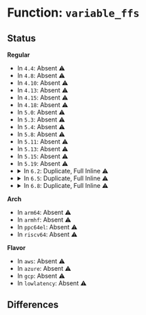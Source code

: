 # Function: <code>variable_ffs</code>

## Status
<b>Regular</b>
<ul>
<li>
In <code>4.4</code>: Absent ⚠️
</li>
<li>
In <code>4.8</code>: Absent ⚠️
</li>
<li>
In <code>4.10</code>: Absent ⚠️
</li>
<li>
In <code>4.13</code>: Absent ⚠️
</li>
<li>
In <code>4.15</code>: Absent ⚠️
</li>
<li>
In <code>4.18</code>: Absent ⚠️
</li>
<li>
In <code>5.0</code>: Absent ⚠️
</li>
<li>
In <code>5.3</code>: Absent ⚠️
</li>
<li>
In <code>5.4</code>: Absent ⚠️
</li>
<li>
In <code>5.8</code>: Absent ⚠️
</li>
<li>
In <code>5.11</code>: Absent ⚠️
</li>
<li>
In <code>5.13</code>: Absent ⚠️
</li>
<li>
In <code>5.15</code>: Absent ⚠️
</li>
<li>
In <code>5.19</code>: Absent ⚠️
</li>
<li>
<details>
<summary>In <code>6.2</code>: Duplicate, Full Inline ⚠️</summary>

**Collision:** Static Duplication

**Inline:** Full

**Transformation:** False

**Instances:**

```
In arch/x86/kernel/cpu/resctrl/rdtgroup.c (ffffffff81089994)
Location: arch/x86/include/asm/bitops.h:305
Inline: True
Inline callers:
  - arch/x86/kernel/cpu/resctrl/rdtgroup.c:rdtgroup_mkdir_ctrl_mon
```
```
In arch/x86/kernel/apic/x2apic_uv_x.c (ffffffff83e90b5d)
Location: arch/x86/include/asm/bitops.h:305
Inline: True
Inline callers:
  - arch/x86/kernel/apic/x2apic_uv_x.c:set_block_size
```
```
In kernel/softirq.c (ffffffff820d6f4f)
Location: arch/x86/include/asm/bitops.h:305
Inline: True
Inline callers:
  - kernel/softirq.c:__do_softirq
```
```
In fs/ext4/mballoc.c (ffffffff8158c6fa)
Location: arch/x86/include/asm/bitops.h:305
Inline: True
Inline callers:
  - fs/ext4/mballoc.c:ext4_mb_generate_buddy
```
```
In fs/squashfs/xz_wrapper.c (ffffffff815f44a1)
Location: arch/x86/include/asm/bitops.h:305
Inline: True
Inline callers:
  - fs/squashfs/xz_wrapper.c:squashfs_xz_comp_opts
```
```
In fs/fat/inode.c (ffffffff81602feb)
Location: arch/x86/include/asm/bitops.h:305
Inline: True
Inline callers:
  - fs/fat/inode.c:fat_fill_super
  - fs/fat/inode.c:fat_fill_super
```
```
In drivers/pci/pci.c (ffffffff818dcbc4)
Location: arch/x86/include/asm/bitops.h:305
Inline: True
Inline callers:
  - drivers/pci/pci.c:pcie_set_mps
  - drivers/pci/pci.c:pcie_set_readrq
  - drivers/pci/pci.c:pcix_set_mmrbc
```
```
In drivers/video/fbdev/core/cfbfillrect.c (0)
Location: arch/x86/include/asm/bitops.h:305
Inline: True
```
```
In drivers/clk/clk-mux.c (ffffffff81a00f22)
Location: arch/x86/include/asm/bitops.h:305
Inline: True
Inline callers:
  - drivers/clk/clk-mux.c:__clk_hw_register_mux
  - drivers/clk/clk-mux.c:clk_mux_val_to_index
```
```
In drivers/regulator/helpers.c (ffffffff81a43dc1)
Location: arch/x86/include/asm/bitops.h:305
Inline: True
Inline callers:
  - drivers/regulator/helpers.c:regulator_set_ramp_delay_regmap
  - drivers/regulator/helpers.c:regulator_get_current_limit_regmap
  - drivers/regulator/helpers.c:regulator_set_current_limit_regmap
  - drivers/regulator/helpers.c:regulator_set_voltage_sel_regmap
  - drivers/regulator/helpers.c:regulator_get_voltage_sel_regmap
  - drivers/regulator/helpers.c:regulator_set_voltage_sel_pickable_regmap
  - drivers/regulator/helpers.c:regulator_get_voltage_sel_pickable_regmap
```
```
In drivers/ata/libata-core.c (ffffffff81ba6b38)
Location: arch/x86/include/asm/bitops.h:305
Inline: True
Inline callers:
  - drivers/ata/libata-core.c:sata_down_spd_limit
```
```
In drivers/spi/spi.c (ffffffff81bd08ec)
Location: arch/x86/include/asm/bitops.h:305
Inline: True
Inline callers:
  - drivers/spi/spi.c:spi_get_gpio_descs
```
```
In drivers/usb/host/xhci-mem.c (ffffffff81c8412e)
Location: arch/x86/include/asm/bitops.h:305
Inline: True
Inline callers:
  - drivers/usb/host/xhci-mem.c:xhci_mem_init
```
```
In drivers/mmc/core/core.c (ffffffff81d4a8a6)
Location: arch/x86/include/asm/bitops.h:305
Inline: True
Inline callers:
  - drivers/mmc/core/core.c:mmc_init_erase
  - drivers/mmc/core/core.c:mmc_init_erase
  - drivers/mmc/core/core.c:mmc_select_voltage
```
```
In net/core/gro.c (ffffffff81e096be)
Location: arch/x86/include/asm/bitops.h:305
Inline: True
Inline callers:
  - net/core/gro.c:napi_gro_flush
```
```
In net/netlink/af_netlink.c (ffffffff81e6c42e)
Location: arch/x86/include/asm/bitops.h:305
Inline: True
Inline callers:
  - net/netlink/af_netlink.c:netlink_sendmsg
  - net/netlink/af_netlink.c:netlink_connect
```
```
In net/xdp/xsk_buff_pool.c (ffffffff81ff255f)
Location: arch/x86/include/asm/bitops.h:305
Inline: True
Inline callers:
  - net/xdp/xsk_buff_pool.c:xp_create_and_assign_umem
```
</details>
</li>
<li>
<details>
<summary>In <code>6.5</code>: Duplicate, Full Inline ⚠️</summary>

**Collision:** Static Duplication

**Inline:** Full

**Transformation:** False

**Instances:**

```
In arch/x86/kernel/cpu/resctrl/rdtgroup.c (ffffffff8108c9c4)
Location: arch/x86/include/asm/bitops.h:305
Inline: True
Inline callers:
  - arch/x86/kernel/cpu/resctrl/rdtgroup.c:rdtgroup_mkdir_ctrl_mon
```
```
In arch/x86/kernel/apic/x2apic_uv_x.c (ffffffff836b452d)
Location: arch/x86/include/asm/bitops.h:305
Inline: True
Inline callers:
  - arch/x86/kernel/apic/x2apic_uv_x.c:set_block_size
```
```
In kernel/softirq.c (ffffffff8215a2df)
Location: arch/x86/include/asm/bitops.h:305
Inline: True
Inline callers:
  - kernel/softirq.c:__do_softirq
```
```
In fs/ext4/mballoc.c (ffffffff815c2896)
Location: arch/x86/include/asm/bitops.h:305
Inline: True
Inline callers:
  - fs/ext4/mballoc.c:ext4_mb_generate_buddy
```
```
In fs/squashfs/xz_wrapper.c (ffffffff8162c571)
Location: arch/x86/include/asm/bitops.h:305
Inline: True
Inline callers:
  - fs/squashfs/xz_wrapper.c:squashfs_xz_comp_opts
```
```
In fs/fat/inode.c (ffffffff8163af0b)
Location: arch/x86/include/asm/bitops.h:305
Inline: True
Inline callers:
  - fs/fat/inode.c:fat_fill_super
  - fs/fat/inode.c:fat_fill_super
```
```
In drivers/pci/pci.c (ffffffff8191fea4)
Location: arch/x86/include/asm/bitops.h:305
Inline: True
Inline callers:
  - drivers/pci/pci.c:pcie_set_mps
  - drivers/pci/pci.c:pcie_set_readrq
  - drivers/pci/pci.c:pcix_set_mmrbc
```
```
In drivers/video/fbdev/core/cfbfillrect.c (0)
Location: arch/x86/include/asm/bitops.h:305
Inline: True
```
```
In drivers/video/fbdev/core/sysfillrect.c (0)
Location: arch/x86/include/asm/bitops.h:305
Inline: True
```
```
In drivers/clk/clk-mux.c (ffffffff81a49c22)
Location: arch/x86/include/asm/bitops.h:305
Inline: True
Inline callers:
  - drivers/clk/clk-mux.c:__clk_hw_register_mux
  - drivers/clk/clk-mux.c:clk_mux_val_to_index
```
```
In drivers/regulator/helpers.c (ffffffff81a8df55)
Location: arch/x86/include/asm/bitops.h:305
Inline: True
Inline callers:
  - drivers/regulator/helpers.c:regulator_set_ramp_delay_regmap
  - drivers/regulator/helpers.c:regulator_get_current_limit_regmap
  - drivers/regulator/helpers.c:regulator_set_current_limit_regmap
  - drivers/regulator/helpers.c:regulator_set_voltage_sel_regmap
  - drivers/regulator/helpers.c:regulator_get_voltage_sel_regmap
  - drivers/regulator/helpers.c:regulator_set_voltage_sel_pickable_regmap
  - drivers/regulator/helpers.c:regulator_get_voltage_sel_pickable_regmap
```
```
In drivers/ata/libata-core.c (ffffffff81bfd710)
Location: arch/x86/include/asm/bitops.h:305
Inline: True
Inline callers:
  - drivers/ata/libata-core.c:sata_down_spd_limit
```
```
In drivers/spi/spi.c (ffffffff81c2861b)
Location: arch/x86/include/asm/bitops.h:305
Inline: True
Inline callers:
  - drivers/spi/spi.c:spi_get_gpio_descs
```
```
In drivers/usb/host/xhci-mem.c (ffffffff81ceae2e)
Location: arch/x86/include/asm/bitops.h:305
Inline: True
Inline callers:
  - drivers/usb/host/xhci-mem.c:xhci_mem_init
```
```
In drivers/mmc/core/core.c (ffffffff81db50ee)
Location: arch/x86/include/asm/bitops.h:305
Inline: True
Inline callers:
  - drivers/mmc/core/core.c:mmc_init_erase
  - drivers/mmc/core/core.c:mmc_init_erase
  - drivers/mmc/core/core.c:mmc_select_voltage
```
```
In net/core/gro.c (ffffffff81e7be8e)
Location: arch/x86/include/asm/bitops.h:305
Inline: True
Inline callers:
  - net/core/gro.c:napi_gro_flush
```
```
In net/netlink/af_netlink.c (ffffffff81ec848e)
Location: arch/x86/include/asm/bitops.h:305
Inline: True
Inline callers:
  - net/netlink/af_netlink.c:netlink_sendmsg
  - net/netlink/af_netlink.c:netlink_connect
```
```
In net/xdp/xsk_buff_pool.c (ffffffff8206e787)
Location: arch/x86/include/asm/bitops.h:305
Inline: True
Inline callers:
  - net/xdp/xsk_buff_pool.c:xp_create_and_assign_umem
```
</details>
</li>
<li>
<details>
<summary>In <code>6.8</code>: Duplicate, Full Inline ⚠️</summary>

**Collision:** Static Duplication

**Inline:** Full

**Transformation:** False

**Instances:**

```
In arch/x86/kernel/cpu/resctrl/rdtgroup.c (ffffffff81092d04)
Location: arch/x86/include/asm/bitops.h:307
Inline: True
Inline callers:
  - arch/x86/kernel/cpu/resctrl/rdtgroup.c:rdtgroup_mkdir_ctrl_mon
```
```
In arch/x86/kernel/apic/x2apic_uv_x.c (ffffffff838e4e6d)
Location: arch/x86/include/asm/bitops.h:307
Inline: True
Inline callers:
  - arch/x86/kernel/apic/x2apic_uv_x.c:set_block_size
```
```
In kernel/softirq.c (ffffffff8223db65)
Location: arch/x86/include/asm/bitops.h:307
Inline: True
Inline callers:
  - kernel/softirq.c:__do_softirq
```
```
In fs/ext4/mballoc.c (ffffffff815fb50e)
Location: arch/x86/include/asm/bitops.h:307
Inline: True
Inline callers:
  - fs/ext4/mballoc.c:ext4_mb_generate_buddy
```
```
In fs/squashfs/xz_wrapper.c (ffffffff816659d0)
Location: arch/x86/include/asm/bitops.h:307
Inline: True
Inline callers:
  - fs/squashfs/xz_wrapper.c:squashfs_xz_comp_opts
```
```
In fs/fat/inode.c (ffffffff8167446a)
Location: arch/x86/include/asm/bitops.h:307
Inline: True
Inline callers:
  - fs/fat/inode.c:fat_fill_super
  - fs/fat/inode.c:fat_fill_super
```
```
In drivers/pci/pci.c (ffffffff81968084)
Location: arch/x86/include/asm/bitops.h:307
Inline: True
Inline callers:
  - drivers/pci/pci.c:pcie_set_mps
  - drivers/pci/pci.c:pcie_set_readrq
  - drivers/pci/pci.c:pcix_set_mmrbc
```
```
In drivers/video/fbdev/core/cfbfillrect.c (0)
Location: arch/x86/include/asm/bitops.h:307
Inline: True
```
```
In drivers/video/fbdev/core/sysfillrect.c (0)
Location: arch/x86/include/asm/bitops.h:307
Inline: True
```
```
In drivers/clk/clk-mux.c (ffffffff81a95742)
Location: arch/x86/include/asm/bitops.h:307
Inline: True
Inline callers:
  - drivers/clk/clk-mux.c:__clk_hw_register_mux
  - drivers/clk/clk-mux.c:clk_mux_val_to_index
```
```
In drivers/regulator/helpers.c (ffffffff81ae08f5)
Location: arch/x86/include/asm/bitops.h:307
Inline: True
Inline callers:
  - drivers/regulator/helpers.c:regulator_set_ramp_delay_regmap
  - drivers/regulator/helpers.c:regulator_get_current_limit_regmap
  - drivers/regulator/helpers.c:regulator_set_current_limit_regmap
  - drivers/regulator/helpers.c:regulator_set_voltage_sel_regmap
  - drivers/regulator/helpers.c:regulator_get_voltage_sel_regmap
  - drivers/regulator/helpers.c:regulator_set_voltage_sel_pickable_regmap
  - drivers/regulator/helpers.c:regulator_set_voltage_sel_pickable_regmap
  - drivers/regulator/helpers.c:regulator_get_voltage_sel_pickable_regmap
  - drivers/regulator/helpers.c:regulator_get_voltage_sel_pickable_regmap
```
```
In drivers/ata/libata-core.c (ffffffff81c534c6)
Location: arch/x86/include/asm/bitops.h:307
Inline: True
Inline callers:
  - drivers/ata/libata-core.c:sata_down_spd_limit
```
```
In drivers/gpu/drm/drm_blend.c (ffffffff81c7f573)
Location: arch/x86/include/asm/bitops.h:307
Inline: True
```
```
In drivers/spi/spi.c (ffffffff81cdad6b)
Location: arch/x86/include/asm/bitops.h:307
Inline: True
Inline callers:
  - drivers/spi/spi.c:spi_get_gpio_descs
```
```
In drivers/usb/host/xhci-mem.c (ffffffff81da05fc)
Location: arch/x86/include/asm/bitops.h:307
Inline: True
Inline callers:
  - drivers/usb/host/xhci-mem.c:xhci_mem_init
```
```
In drivers/mmc/core/core.c (ffffffff81e6d53e)
Location: arch/x86/include/asm/bitops.h:307
Inline: True
Inline callers:
  - drivers/mmc/core/core.c:mmc_init_erase
  - drivers/mmc/core/core.c:mmc_init_erase
  - drivers/mmc/core/core.c:mmc_select_voltage
```
```
In net/core/gro.c (ffffffff81f3c1de)
Location: arch/x86/include/asm/bitops.h:307
Inline: True
Inline callers:
  - net/core/gro.c:napi_gro_flush
```
```
In net/netlink/af_netlink.c (ffffffff81f8b857)
Location: arch/x86/include/asm/bitops.h:307
Inline: True
Inline callers:
  - net/netlink/af_netlink.c:netlink_sendmsg
  - net/netlink/af_netlink.c:netlink_connect
```
```
In net/xdp/xsk_buff_pool.c (ffffffff8214280d)
Location: arch/x86/include/asm/bitops.h:307
Inline: True
Inline callers:
  - net/xdp/xsk_buff_pool.c:xp_create_and_assign_umem
```
</details>
</li>
</ul>
<b>Arch</b>
<ul>
<li>
In <code>arm64</code>: Absent ⚠️
</li>
<li>
In <code>armhf</code>: Absent ⚠️
</li>
<li>
In <code>ppc64el</code>: Absent ⚠️
</li>
<li>
In <code>riscv64</code>: Absent ⚠️
</li>
</ul>
<b>Flavor</b>
<ul>
<li>
In <code>aws</code>: Absent ⚠️
</li>
<li>
In <code>azure</code>: Absent ⚠️
</li>
<li>
In <code>gcp</code>: Absent ⚠️
</li>
<li>
In <code>lowlatency</code>: Absent ⚠️
</li>
</ul>

## Differences

